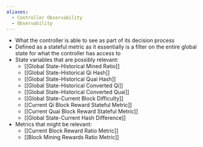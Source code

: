```yaml
---
aliases:
  - Controller Observability
  - Observability
---
```

- What the controller is able to see as part of its decision process
- Defined as a stateful metric as it essentially is a filter on the entire global state for what the controller has access to
- State variables that are possibly relevant:
	- [[Global State-Historical Mined Ratio]]
	- [[Global State-Historical Qi Hash]]
	- [[Global State-Historical Quai Hash]]
	- [[Global State-Historical Converted Qi]]
	- [[Global State-Historical Converted Quai]]
	- [[Global State-Current Block Difficulty]]
	- [[Current Qi Block Reward Stateful Metric]]
	- [[Current Quai Block Reward Stateful Metric]]
	- [[Global State-Current Hash Difference]]
- Metrics that might be relevant:
	- [[Current Block Reward Ratio Metric]]
	- [[Block Mining Rewards Ratio Metric]]
